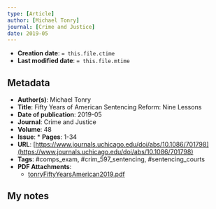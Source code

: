 ```yaml
---
type: [Article]
author: [Michael Tonry]
journal: [Crime and Justice]
date: 2019-05
---
```


* **Creation date**: `= this.file.ctime`
* **Last modified date**: `= this.file.mtime`

## Metadata

* **Author(s)**: Michael Tonry
* **Title**: Fifty Years of American Sentencing Reform: Nine Lessons
* **Date of publication**: 2019-05
* **Journal**: Crime and Justice
* **Volume**: 48
* **Issue**: * **Pages**: 1-34
* **URL**: [https://www.journals.uchicago.edu/doi/abs/10.1086/701798](https://www.journals.uchicago.edu/doi/abs/10.1086/701798)
* **Tags**: #comps_exam, #crim_597_sentencing, #sentencing_courts
* **PDF Attachments**:
  * [tonryFiftyYearsAmerican2019.pdf](zotero://open-pdf/library/items/IZWI8A48)

## My notes

